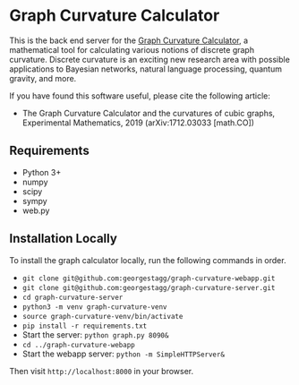 # Graph Curvature Calculator

This is the back end server for the [Graph Curvature Calculator](https://www.mas.ncl.ac.uk/graph-curvature/), a mathematical tool for calculating various notions of discrete graph curvature. Discrete curvature is an exciting new research area with possible applications to Bayesian networks, natural language processing, quantum gravity, and more.

If you have found this software useful, please cite the following article:
  * The Graph Curvature Calculator and the curvatures of cubic graphs, Experimental Mathematics, 2019 (arXiv:1712.03033 [math.CO])

## Requirements ##

 * Python 3+
 * numpy
 * scipy
 * sympy
 * web.py

## Installation Locally ##
To install the graph calculator locally, run the following commands in order.
 * `git clone git@github.com:georgestagg/graph-curvature-webapp.git`
 * `git clone git@github.com:georgestagg/graph-curvature-server.git`
 * `cd graph-curvature-server`
 * `python3 -m venv graph-curvature-venv`
 * `source graph-curvature-venv/bin/activate`
 * `pip install -r requirements.txt`
 * Start the server: `python graph.py 8090&`
 * `cd ../graph-curvature-webapp`
 * Start the webapp server: `python -m SimpleHTTPServer&`

Then visit `http://localhost:8000` in your browser.
